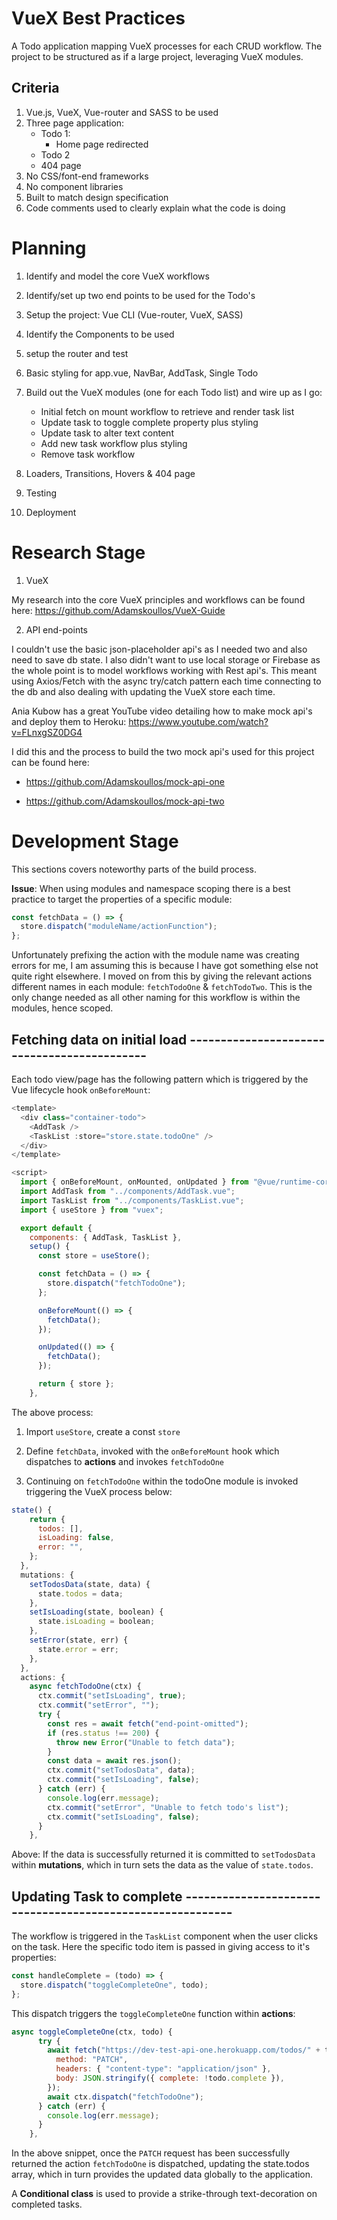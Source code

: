 # VueX Best Practices

A Todo application mapping VueX processes for each CRUD workflow. The project to be structured as if a large project, leveraging VueX modules.

## Criteria

1. Vue.js, VueX, Vue-router and SASS to be used
2. Three page application:
   - Todo 1:
     - Home page redirected
   - Todo 2
   - 404 page
3. No CSS/font-end frameworks
4. No component libraries
5. Built to match design specification
6. Code comments used to clearly explain what the code is doing

# Planning

1. Identify and model the core VueX workflows
2. Identify/set up two end points to be used for the Todo's
3. Setup the project: Vue CLI (Vue-router, VueX, SASS)
4. Identify the Components to be used
5. setup the router and test

6. Basic styling for app.vue, NavBar, AddTask, Single Todo

7. Build out the VueX modules (one for each Todo list) and wire up as I go:

   - Initial fetch on mount workflow to retrieve and render task list
   - Update task to toggle complete property plus styling
   - Update task to alter text content
   - Add new task workflow plus styling
   - Remove task workflow

8. Loaders, Transitions, Hovers & 404 page

9. Testing

10. Deployment

# Research Stage

1. VueX

My research into the core VueX principles and workflows can be found here: https://github.com/Adamskoullos/VueX-Guide

2. API end-points

I couldn't use the basic json-placeholder api's as I needed two and also need to save db state. I also didn't want to use local storage or Firebase as the whole point is to model workflows working with Rest api's. This meant using Axios/Fetch with the async try/catch pattern each time connecting to the db and also dealing with updating the VueX store each time.

Ania Kubow has a great YouTube video detailing how to make mock api's and deploy them to Heroku: https://www.youtube.com/watch?v=FLnxgSZ0DG4

I did this and the process to build the two mock api's used for this project can be found here:

- https://github.com/Adamskoullos/mock-api-one

- https://github.com/Adamskoullos/mock-api-two

# Development Stage

This sections covers noteworthy parts of the build process.

**Issue**: When using modules and namespace scoping there is a best practice to target the properties of a specific module:

```js
const fetchData = () => {
  store.dispatch("moduleName/actionFunction");
};
```

Unfortunately prefixing the action with the module name was creating errors for me, I am assuming this is because I have got something else not quite right elsewhere. I moved on from this by giving the relevant actions different names in each module: `fetchTodoOne` & `fetchTodoTwo`. This is the only change needed as all other naming for this workflow is within the modules, hence scoped.

## Fetching data on initial load --------------------------------------------

Each todo view/page has the following pattern which is triggered by the Vue lifecycle hook `onBeforeMount`:

```js
<template>
  <div class="container-todo">
    <AddTask />
    <TaskList :store="store.state.todoOne" />
  </div>
</template>

<script>
  import { onBeforeMount, onMounted, onUpdated } from "@vue/runtime-core";
  import AddTask from "../components/AddTask.vue";
  import TaskList from "../components/TaskList.vue";
  import { useStore } from "vuex";

  export default {
    components: { AddTask, TaskList },
    setup() {
      const store = useStore();

      const fetchData = () => {
        store.dispatch("fetchTodoOne");
      };

      onBeforeMount(() => {
        fetchData();
      });

      onUpdated(() => {
        fetchData();
      });

      return { store };
    },

```

The above process:

1. Import `useStore`, create a const `store`
2. Define `fetchData`, invoked with the `onBeforeMount` hook which dispatches to **actions** and invokes `fetchTodoOne`

3. Continuing on `fetchTodoOne` within the todoOne module is invoked triggering the VueX process below:

```js
state() {
    return {
      todos: [],
      isLoading: false,
      error: "",
    };
  },
  mutations: {
    setTodosData(state, data) {
      state.todos = data;
    },
    setIsLoading(state, boolean) {
      state.isLoading = boolean;
    },
    setError(state, err) {
      state.error = err;
    },
  },
  actions: {
    async fetchTodoOne(ctx) {
      ctx.commit("setIsLoading", true);
      ctx.commit("setError", "");
      try {
        const res = await fetch("end-point-omitted");
        if (res.status !== 200) {
          throw new Error("Unable to fetch data");
        }
        const data = await res.json();
        ctx.commit("setTodosData", data);
        ctx.commit("setIsLoading", false);
      } catch (err) {
        console.log(err.message);
        ctx.commit("setError", "Unable to fetch todo's list");
        ctx.commit("setIsLoading", false);
      }
    },

```

Above: If the data is successfully returned it is committed to `setTodosData` within **mutations**, which in turn sets the data as the value of `state.todos`.

## Updating Task to complete ----------------------------------------------------------

The workflow is triggered in the `TaskList` component when the user clicks on the task.
Here the specific todo item is passed in giving access to it's properties:

```js
const handleComplete = (todo) => {
  store.dispatch("toggleCompleteOne", todo);
};
```

This dispatch triggers the `toggleCompleteOne` function within **actions**:

```js
async toggleCompleteOne(ctx, todo) {
      try {
        await fetch("https://dev-test-api-one.herokuapp.com/todos/" + todo.id, {
          method: "PATCH",
          headers: { "content-type": "application/json" },
          body: JSON.stringify({ complete: !todo.complete }),
        });
        await ctx.dispatch("fetchTodoOne");
      } catch (err) {
        console.log(err.message);
      }
    },

```

In the above snippet, once the `PATCH` request has been successfully returned the action `fetchTodoOne` is dispatched, updating the state.todos array, which in turn provides the updated data globally to the application.

A **Conditional class** is used to provide a strike-through text-decoration on completed tasks.
